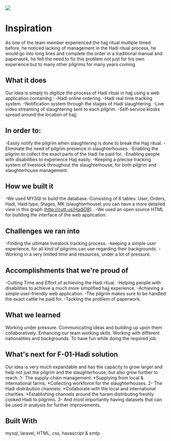
<img style="align:center" src="https://github.com/badralyafeai/Hadi/blob/master/logo.JPG">


# Inspiration
As one of the team member experienced the hajj ritual multiple timed before, he noticed lacking of management in the Hadi ritual process, he would go into long lines and complete the order in a traditional manual and paperwork, he felt the need to fix this problem not just for his own experience but to many other pilgrims for many years coming. 

## What it does
Our idea is simply to digitize the process of Hadi ritual in hajj using a web application containing : 
-Hadi online ordering. 
-Hadi real time tracking system.
-Notification system through the stages of Hadi slaughtering. 
-Live video streaming of slaughtering sent to each pilgrim. 
-Self-service kiosks spread around the location of hajj. 
## In order to: 
-Easily notify the pilgrim when slaughtering is done to break the Hajj ritual. 
-Eliminate the need of pilgrim presence in slaughterhouses. 
-Enabling the pilgrim to collect the exact parts of the Hadi he paid for. 
-Enabling people with disabilities to experience Hajj easily. 
-Keeping a precise tracking system of livestock throughout the slaughterhouse, for both pilgrim and slaughterhouse management. 

## How we built it
-We used MYSQl to build the database. Consisting of 6 tables: User, Orders, Hadi, Haid type, Stages, MK (slaughterhouse) you can have a more detailed view in this graph (http://cutt.us/HadiDB) . 
-We used an open source HTML for building the interface of the web application.

## Challenges we ran into
-Finding the ultimate livestock tracking process. 
-keeping a simple user experience, for all kind of pilgrims can use regarding their backgrounds. 
-Working in a very limited time and resources, under a lot of pressure. 

## Accomplishments that we're proud of
-Cutting Time and Effort of achieving the Hadi ritual. 
-Helping people with disabilities to achieve a much more simplified hajj experience. 
-Achieving a simple user-friendly web application. 
-The pilgrim makes sure to be handled the exact cattle he paid for. 
-Tackling the problem of paperwork. 

## What we learned
Working under pressure. 
Communicating ideas and building up upon them collaboratively. 
Enhancing our team working skills. 
Working with different nationalities and backgrounds. 
To have fun while doing the required job. 

## What's next for F-01-Hadi solution
Our idea is very much expandable and has the capacity to grow larger and help not just the pilgrim and the slaughterhouse, but also grow further to reach: 
1- The supply-chain management: 
*Supplying from local & international farms. 
*Collecting workforce for the slaughterhouses. 
2- The Hadi distribution channels: 
*Collaborate with the local and international charities. 
*Establishing channels around the haram distributing freshly cooked Hadi to pilgrims. 
3- And most importantly having datasets that can be used in analysis for further improvements. 

## Built With
mysql, laravel, HTML, css, havascript & smtp
